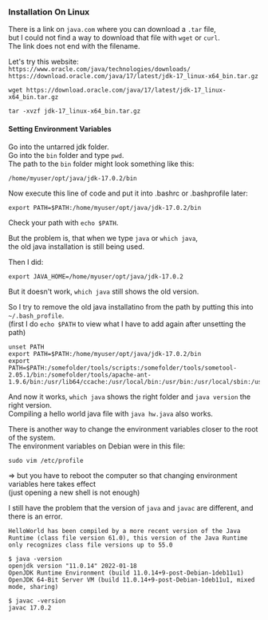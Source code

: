### Installation On Linux

There is a link on `java.com` where you can download a `.tar` file,\
but I could not find a way to download that file with `wget` or `curl`.\
The link does not end with the filename.

Let's try this website: `https://www.oracle.com/java/technologies/downloads/`\
`https://download.oracle.com/java/17/latest/jdk-17_linux-x64_bin.tar.gz`

```
wget https://download.oracle.com/java/17/latest/jdk-17_linux-x64_bin.tar.gz
```
```
tar -xvzf jdk-17_linux-x64_bin.tar.gz
```

#### Setting Environment Variables

Go into the untarred jdk folder.\
Go into the `bin` folder and type `pwd`.\
The path to the `bin` folder might look something like this:
```
/home/myuser/opt/java/jdk-17.0.2/bin
```
Now execute this line of code and put it into .bashrc or .bashprofile later:
```
export PATH=$PATH:/home/myuser/opt/java/jdk-17.0.2/bin
```
Check your path with `echo $PATH`.

But the problem is, that when we type `java` or `which java`,\
the old java installation is still being used.

Then I did:
```
export JAVA_HOME=/home/myuser/opt/java/jdk-17.0.2
```

But it doesn't work, `which java` still shows the old version.

So I try to remove the old java installatino from the path by putting this into `~/.bash_profile`.\
(first I do `echo $PATH` to view what I have to add again after unsetting the path)
```
unset PATH
export PATH=$PATH:/home/myuser/opt/java/jdk-17.0.2/bin
export PATH=$PATH:/somefolder/tools/scripts:/somefolder/tools/sometool-2.05.1/bin:/somefolder/tools/apache-ant-1.9.6/bin:/usr/lib64/ccache:/usr/local/bin:/usr/bin:/usr/local/sbin:/usr/sbin:/opt/puppetlabs/bin
```

And now it works, `which java` shows the right folder and `java version` the right version.\
Compiling a hello world java file with `java hw.java` also works.

There is another way to change the environment variables closer to the root of the system.\
The environment variables on Debian were in this file:
```
sudo vim /etc/profile
```
=> but you have to reboot the computer so that changing environment variables here takes effect\
(just opening a new shell is not enough)


I still have the problem that the version of `java` and `javac` are different, and there is an error.
```
HelloWorld has been compiled by a more recent version of the Java Runtime (class file version 61.0), this version of the Java Runtime only recognizes class file versions up to 55.0
```
```
$ java -version
openjdk version "11.0.14" 2022-01-18
OpenJDK Runtime Environment (build 11.0.14+9-post-Debian-1deb11u1)
OpenJDK 64-Bit Server VM (build 11.0.14+9-post-Debian-1deb11u1, mixed mode, sharing)

$ javac -version
javac 17.0.2
```

